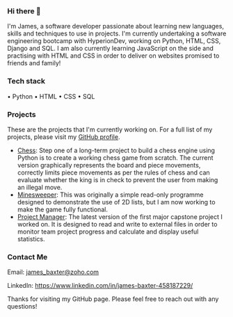 ### Hi there 👋
I'm James, a software developer passionate about learning new languages, skills and techniques to use in projects. I'm currently undertaking a software engineering bootcamp with HyperionDev, working on Python, HTML, CSS, Django and SQL. I am also currently learning JavaScript on the side and practising with HTML and CSS in order to deliver on websites promised to friends and family!
### Tech stack
• Python
• HTML
• CSS
• SQL
### Projects
These are the projects that I'm currently working on. For a full list of my projects, please visit my [GitHub profile](https://github.com/sben0379?tab=repositories).

* [Chess](https://github.com/sben0379/Eddie): Step one of a long-term project to build a chess engine using Python is to create a working chess game from scratch. The current version graphically represents the board and piece movements, correctly limits piece movements as per the rules of chess and can evaluate whether the king is in check to prevent the user from making an illegal move.
* [Minesweeper](https://github.com/sben0379/Minesweeper): This was originally a simple read-only programme designed to demonstrate the use of 2D lists, but I am now working to make the game fully functional. 
* [Project Manager](https://github.com/sben0379/ProjectManager): The latest version of the first major capstone project I worked on. It is designed to read and write to external files in order to monitor team project progress and calculate and display useful statistics. 
### Contact Me
Email: james_baxter@zoho.com

LinkedIn: https://www.linkedin.com/in/james-baxter-458187229/

Thanks for visiting my GitHub page. Please feel free to reach out with any questions!
